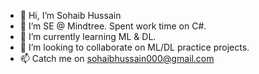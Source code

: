 - 👋 Hi, I’m Sohaib Hussain
- 👀 I’m SE @ Mindtree. Spent work time on C#.
- 🌱 I’m currently learning ML & DL.
- 💞️ I’m looking to collaborate on ML/DL practice projects. 
- 📫 Catch me on sohaibhussain000@gmail.com

